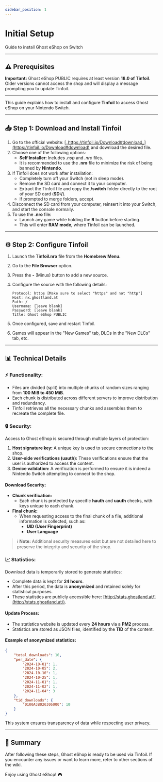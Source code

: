 ```yaml
---
sidebar_position: 1
---
```


# Initial Setup  
Guide to install Ghost eShop on Switch  

---  

## ⚠️ Prerequisites  

**Important:** Ghost eShop PUBLIC requires at least version **18.0 of Tinfoil**. Older versions cannot access the shop and will display a message prompting you to update Tinfoil.

---  

This guide explains how to install and configure **Tinfoil** to access Ghost eShop on your Nintendo Switch.  

---

## 📥 Step 1: Download and Install Tinfoil  

1. Go to the official website: [_https://tinfoil.io/Download#download_](https://tinfoil.io/Download#download) and download the desired file.  
2. Choose one of the following options:  
   - **Self Installer**: Includes *.nsp* and *.nro* files.  
   - It is recommended to use the **.nro** file to minimize the risk of being banned by **Nintendo**.  
3. If Tinfoil does not work after installation:  
   - Completely turn off your Switch (not in sleep mode).  
   - Remove the SD card and connect it to your computer.  
   - Extract the Tinfoil file and copy the **/switch** folder directly to the root of your SD card (**SD:/**).  
   - If prompted to merge folders, accept.  
4. Disconnect the SD card from your computer, reinsert it into your Switch, and start the console normally.  
5. To use the **.nro** file:  
   - Launch any game while holding the **R** button before starting.  
   - This will enter **RAM mode**, where Tinfoil can be launched.  

---

## ⚙️ Step 2: Configure Tinfoil  

1. Launch the **Tinfoil.nro** file from the **Homebrew Menu**.  
2. Go to the **File Browser** option.  
3. Press the **-** (Minus) button to add a new source.  
4. Configure the source with the following details:  

   ```
   Protocol: https [Make sure to select "https" and not "http"]  
   Host: nx.ghostland.at  
   Path: /  
   Username: [leave blank]  
   Password: [leave blank]  
   Title: Ghost eShop PUBLIC  
   ```

5. Once configured, save and restart Tinfoil.  
6. Games will appear in the "New Games" tab, DLCs in the "New DLCs" tab, etc.  

---

## 📊 Technical Details  

### ⚡ Functionality:  
- Files are divided (split) into multiple chunks of random sizes ranging from **100 MiB to 450 MiB**.  
- Each chunk is distributed across different servers to improve distribution and redundancy.  
- Tinfoil retrieves all the necessary chunks and assembles them to recreate the complete file.  

### 🔒 Security:  
Access to Ghost eShop is secured through multiple layers of protection:  
1. **Host signature key:** A unique key is used to secure connections to the shop.  
2. **User-side verifications (uauth):** These verifications ensure that the user is authorized to access the content.  
3. **Device validation:** A verification is performed to ensure it is indeed a Nintendo Switch attempting to connect to the shop.  

#### Download Security:  
- **Chunk verification:**  
  - Each chunk is protected by specific **hauth** and **uauth** checks, with keys unique to each chunk.  
- **Final chunk:**  
  - When requesting access to the final chunk of a file, additional information is collected, such as:  
    - **UID (User Fingerprint)**  
    - **User Language**  

> ℹ️ **Note:** Additional security measures exist but are not detailed here to preserve the integrity and security of the shop.  

### 📈 Statistics:  
Download data is temporarily stored to generate statistics:  
- Complete data is kept for **24 hours**.  
- After this period, the data is **anonymized** and retained solely for statistical purposes.  
- These statistics are publicly accessible here: [http://stats.ghostland.at/](http://stats.ghostland.at/).  

#### Update Process:  
- The statistics website is updated every **24 hours** via a **PM2** process.  
- Statistics are stored as JSON files, identified by the **TID** of the content.  

#### Example of anonymized statistics:  

```json
{
    "total_downloads": 10,
    "per_date": {
        "2024-10-01": 1,
        "2024-10-05": 2,
        "2024-10-10": 1,
        "2024-10-25": 1,
        "2024-11-01": 1,
        "2024-11-02": 1,
        "2024-11-04": 3
    },
    "tid_downloads": {
        "0100A3B020306000": 10
    }
}
```

This system ensures transparency of data while respecting user privacy.

---

## 🎉 Summary  

After following these steps, Ghost eShop is ready to be used via Tinfoil. If you encounter any issues or want to learn more, refer to other sections of the wiki.  

Enjoy using Ghost eShop! 🎮  
